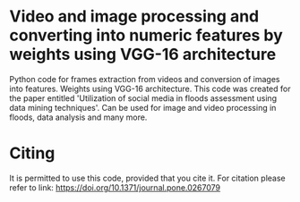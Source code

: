# Video and image processing and converting into numeric features by weights using VGG-16 architecture
Python code for frames extraction from videos and conversion of images into features. Weights using VGG-16 architecture.
This code was created for the paper entitled 'Utilization of social media in floods assessment using data mining techniques'.
Can be used for image and video processing in floods, data analysis and many more.

# Citing
It is permitted to use this code, provided that you cite it. For citation please refer to link: https://doi.org/10.1371/journal.pone.0267079
